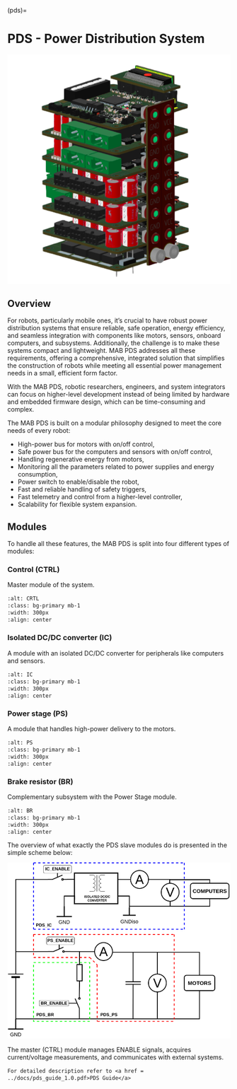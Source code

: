 (pds)=

# PDS - Power Distribution System
![PDS_stack_image](images/PDS_stack.png)
## Overview
For robots, particularly mobile ones, it’s crucial to have robust power distribution systems that ensure reliable, safe operation, energy efficiency, and seamless integration with components like motors, sensors, onboard computers, and subsystems. Additionally, the challenge is to make these systems compact and lightweight. MAB PDS addresses all these requirements, offering a comprehensive, integrated solution that simplifies the construction of robots while meeting all essential power management needs in a small, efficient form factor.

With the MAB PDS, robotic researchers, engineers, and system integrators can focus on higher-level development instead of being limited by hardware and embedded firmware design, which can be time-consuming and complex.

The MAB PDS is built on a modular philosophy designed to meet the core needs of every robot:

* High-power bus for motors with on/off control,
* Safe power bus for the computers and sensors with on/off control,
* Handling regenerative energy from motors,
* Monitoring all the parameters related to power supplies and energy consumption,
* Power switch to enable/disable the robot,
* Fast and reliable handling of safety triggers,
* Fast telemetry and control from a higher-level controller,
* Scalability for flexible system expansion.

## Modules
To handle all these features, the MAB PDS is split into four different types of modules:
### Control (CTRL)
Master module of the system.
```{image} ./images/CTRL.JPG
:alt: CRTL
:class: bg-primary mb-1
:width: 300px
:align: center
```
### Isolated DC/DC converter (IC)
A module with an isolated DC/DC converter for peripherals like computers and sensors.
```{image} ./images/IC.JPG
:alt: IC
:class: bg-primary mb-1
:width: 300px
:align: center
```

### Power stage (PS)
A module that handles high-power delivery to the motors.
```{image} ./images/PS.JPG
:alt: PS
:class: bg-primary mb-1
:width: 300px
:align: center
```

### Brake resistor (BR)
Complementary subsystem with the Power Stage module.
```{image} ./images/BR.JPG
:alt: BR
:class: bg-primary mb-1
:width: 300px
:align: center
```

The overview of what exactly the PDS slave modules do is presented in the simple scheme below:

![PDS_system_scheme](images/PDS_modules_scheme.png)

The master (CTRL) module manages ENABLE signals, acquires current/voltage measurements, and communicates with external systems.

```{important}
For detailed description refer to <a href = ../docs/pds_guide_1.0.pdf>PDS Guide</a>
```